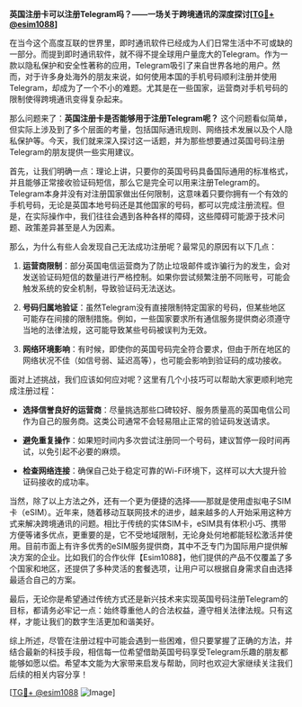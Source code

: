 **英国注册卡可以注册Telegram吗？——一场关于跨境通讯的深度探讨[[TG💪+ @esim1088](https://t.me/s/esim1088)]**

在当今这个高度互联的世界里，即时通讯软件已经成为人们日常生活中不可或缺的一部分。而提到即时通讯软件，就不得不提全球用户量庞大的Telegram。作为一款以隐私保护和安全性著称的应用，Telegram吸引了来自世界各地的用户。然而，对于许多身处海外的朋友来说，如何使用本国的手机号码顺利注册并使用Telegram，却成为了一个不小的难题。尤其是在一些国家，运营商对手机号码的限制使得跨境通讯变得复杂起来。

那么问题来了：**英国注册卡是否能够用于注册Telegram呢？** 这个问题看似简单，但实际上涉及到了多个层面的考量，包括国际通讯规则、网络技术发展以及个人隐私保护等。今天，我们就来深入探讨这一话题，并为那些想要通过英国号码注册Telegram的朋友提供一些实用建议。

首先，让我们明确一点：理论上讲，只要你的英国号码具备国际通用的标准格式，并且能够正常接收验证码短信，那么它是完全可以用来注册Telegram的。Telegram本身并没有对注册国家做出任何限制，这意味着只要你拥有一个有效的手机号码，无论是英国本地号码还是其他国家的号码，都可以完成注册流程。但是，在实际操作中，我们往往会遇到各种各样的障碍，这些障碍可能源于技术问题、政策差异甚至是人为因素。

那么，为什么有些人会发现自己无法成功注册呢？最常见的原因有以下几点：

1. **运营商限制**：部分英国电信运营商为了防止垃圾邮件或诈骗行为的发生，会对发送验证码短信的数量进行严格控制。如果你尝试频繁注册不同账号，可能会触发系统的安全机制，导致验证码无法送达。
   
2. **号码归属地验证**：虽然Telegram没有直接限制特定国家的号码，但某些地区可能存在间接的限制措施。例如，一些国家要求所有通信服务提供商必须遵守当地的法律法规，这可能导致某些号码被误判为无效。

3. **网络环境影响**：有时候，即使你的英国号码完全符合要求，但由于所在地区的网络状况不佳（如信号弱、延迟高等），也可能会影响到验证码的成功接收。

面对上述挑战，我们应该如何应对呢？这里有几个小技巧可以帮助大家更顺利地完成注册过程：

- **选择信誉良好的运营商**：尽量挑选那些口碑较好、服务质量高的英国电信公司作为自己的服务商。这类公司通常不会轻易阻止正常的验证码发送请求。
  
- **避免重复操作**：如果短时间内多次尝试注册同一个号码，建议暂停一段时间再试，以免引起不必要的麻烦。
  
- **检查网络连接**：确保自己处于稳定可靠的Wi-Fi环境下，这样可以大大提升验证码接收的成功率。

当然，除了以上方法之外，还有一个更为便捷的选择——那就是使用虚拟电子SIM卡（eSIM）。近年来，随着移动互联网技术的进步，越来越多的人开始采用这种方式来解决跨境通讯的问题。相比于传统的实体SIM卡，eSIM具有体积小巧、携带方便等诸多优点，更重要的是，它不受地域限制，无论身处何地都能轻松激活并使用。目前市面上有许多优秀的eSIM服务提供商，其中不乏专门为国际用户提供解决方案的企业。比如我们的合作伙伴【Esim1088】，他们提供的产品不仅覆盖了多个国家和地区，还提供了多种灵活的套餐选项，让用户可以根据自身需求自由选择最适合自己的方案。

最后，无论你是希望通过传统方式还是新兴技术来实现英国号码注册Telegram的目标，都请务必牢记一点：始终尊重他人的合法权益，遵守相关法律法规。只有这样，才能让我们的数字生活更加和谐美好。

综上所述，尽管在注册过程中可能会遇到一些困难，但只要掌握了正确的方法，并结合最新的科技手段，相信每一位希望借助英国号码享受Telegram乐趣的朋友都能够如愿以偿。希望本文能为大家带来启发与帮助，同时也欢迎大家继续关注我们后续的相关内容分享！

[[TG💪+ @esim1088](https://t.me/s/esim1088) ![Image](https://i.postimg.cc/4NQfJmqS/Snipaste-2025-05-13-00-14-12.png)]